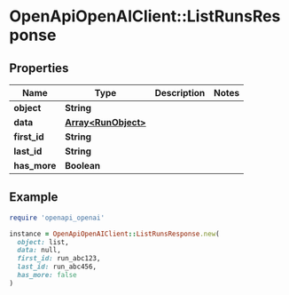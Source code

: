 # OpenApiOpenAIClient::ListRunsResponse

## Properties

| Name | Type | Description | Notes |
| ---- | ---- | ----------- | ----- |
| **object** | **String** |  |  |
| **data** | [**Array&lt;RunObject&gt;**](RunObject.md) |  |  |
| **first_id** | **String** |  |  |
| **last_id** | **String** |  |  |
| **has_more** | **Boolean** |  |  |

## Example

```ruby
require 'openapi_openai'

instance = OpenApiOpenAIClient::ListRunsResponse.new(
  object: list,
  data: null,
  first_id: run_abc123,
  last_id: run_abc456,
  has_more: false
)
```

